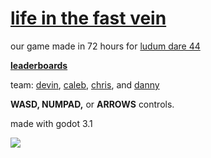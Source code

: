 # [life in the fast vein](https://xhg.itch.io/ld44)

our game made in 72 hours for [ludum dare 44](https://ldjam.com/events/ludum-dare/44/life-in-the-fast-vein)

**[leaderboards](http://chilidog.faith/lb/ld44)**

team: [devin](https://github.com/DevinPentecost), [caleb](https://github.com/CALEBPENTECOST), [chris](), and [danny](https://github.com/dannytaylor)

**WASD, NUMPAD,** or **ARROWS** controls.

made with godot 3.1


![](https://i.imgur.com/wLFpvpP.gif)
